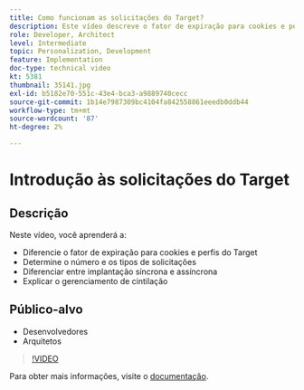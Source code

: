 ```yaml
---
title: Como funcionam as solicitações do Target?
description: Este vídeo descreve o fator de expiração para cookies e perfis do Target. Saiba como determinar o número e os tipos de solicitações do Target, diferenciar entre implantação síncrona e assíncrona e explicar o gerenciamento de cintilação.
role: Developer, Architect
level: Intermediate
topic: Personalization, Development
feature: Implementation
doc-type: technical video
kt: 5381
thumbnail: 35141.jpg
exl-id: b5182e70-551c-43e4-bca3-a9889740cecc
source-git-commit: 1b14e7987309bc4104fa842558861eeedb0ddb44
workflow-type: tm+mt
source-wordcount: '87'
ht-degree: 2%

---
```


# Introdução às solicitações do Target

## Descrição

Neste vídeo, você aprenderá a:

* Diferencie o fator de expiração para cookies e perfis do Target
* Determine o número e os tipos de solicitações
* Diferenciar entre implantação síncrona e assíncrona
* Explicar o gerenciamento de cintilação

## Público-alvo

* Desenvolvedores
* Arquitetos

>[!VIDEO](https://video.tv.adobe.com/v/35141/?quality=12)

Para obter mais informações, visite o [documentação](https://experienceleague.adobe.com/docs/target/using/implement-target/implementing-target.html?lang=en).
